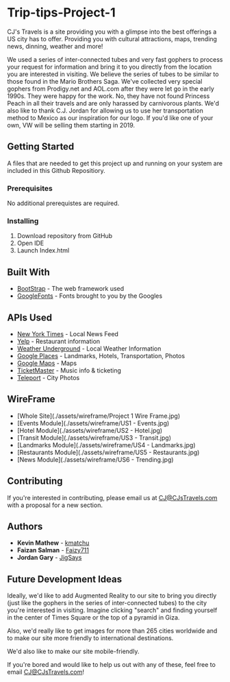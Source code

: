 # Trip-tips-Project-1
CJ's Travels is a site providing you with a glimpse into the best offerings a US city has to offer. Providing you with cultural attractions, maps, trending news, dinning, weather and more! 

We used a series of inter-connected tubes and very fast gophers to process your request for information and bring it to you directly from the location you are interested in visiting. We believe the series of tubes to be similar to those found in the Mario Brothers Saga. We've collected very special gophers from Prodigy.net and AOL.com after they were let go in the early 1990s. They were happy for the work. No, they have not found Princess Peach in all their travels and are only harassed by carnivorous plants. We'd also like to thank C.J. Jordan for allowing us to use her transportation method to Mexico as our inspiration for our logo. If you'd like one of your own, VW will be selling them starting in 2019. 

## Getting Started
A files that are needed to get this project up and running on your system are included in this Github Repositiory. 

### Prerequisites
No additional prerequistes are required. 

### Installing
1.  Download repository from GitHub
2.  Open IDE
3.  Launch Index.html

## Built With
* [BootStrap](https://getbootstrap.com) - The web framework used
* [GoogleFonts](https://fonts.google.com/) - Fonts brought to you by the Googles

## APIs Used
* [New York Times](https://developer.nytimes.com/) - Local News Feed
* [Yelp](https://www.yelp.com/developers) - Restaurant information
* [Weather Underground](https://www.wunderground.com/weather/api/) - Local Weather Information
* [Google Places](https://developers.google.com/places/) - Landmarks, Hotels, Transportation, Photos
* [Google Maps](https://developers.google.com/maps/) - Maps 
* [TicketMaster](https://developer.ticketmaster.com/) - Music info & ticketing
* [Teleport](https://developers.teleport.org/) - City Photos

## WireFrame

* [Whole Site](./assets/wireframe/Project 1 Wire Frame.jpg)
* [Events Module](./assets/wireframe/US1 - Events.jpg)
* [Hotel Module](./assets/wireframe/US2 - Hotel.jpg)
* [Transit Module](./assets/wireframe/US3 - Transit.jpg)
* [Landmarks Module](./assets/wireframe/US4 - Landmarks.jpg)
* [Restaurants Module](./assets/wireframe/US5 - Restaurants.jpg)
* [News Module](./assets/wireframe/US6 - Trending.jpg)


## Contributing
If you're interested in contributing, please email us at CJ@CJsTravels.com with a proposal for a new section. 

## Authors

* **Kevin Mathew** - [kmatchu](https://github.com/kmatchu)
* **Faizan Salman** - [Faizy711](https://github.com/Faizy711)
* **Jordan Gary** - [JigSays](https://github.com/JigSays)


## Future Development Ideas
Ideally, we'd like to add Augmented Reality to our site to bring you directly (just like the gophers in the series of inter-connected tubes) to the city you're interested in visiting. Imagine clicking "search" and finding yourself in the center of Times Square or the top of a pyramid in Giza. 

Also, we'd really like to get images for more than 265 cities worldwide and to make our site more friendly to international destinations. 

We'd also like to make our site mobile-friendly. 

If you're bored and would like to help us out with any of these, feel free to email CJ@CJsTravels.com! 